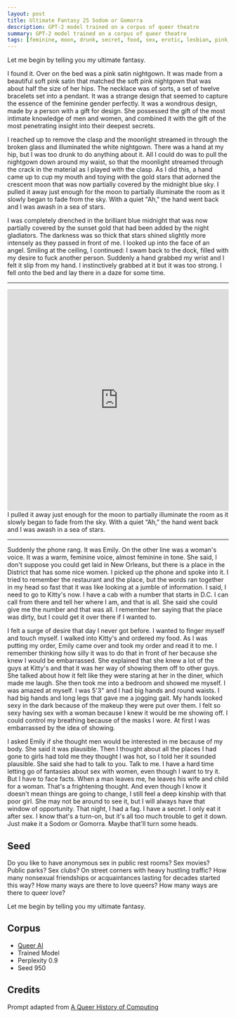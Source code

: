 ```yaml
---
layout: post
title: Ultimate Fantasy 25 Sodom or Gomorra
description: GPT-2 model trained on a corpus of queer theatre
summary: GPT-2 model trained on a corpus of queer theatre
tags: [feminine, moon, drunk, secret, food, sex, erotic, lesbian, pink,  feminine, Sodom, Gomorra, queer, GPT-2, RunwayML]
---
```


Let me begin by telling you my ultimate fantasy.

I found it. Over on the bed was a pink satin nightgown. It was made from a beautiful soft pink satin that matched the soft pink nightgown that was about half the size of her hips. The necklace was of sorts, a set of twelve bracelets set into a pendant. It was a strange design that seemed to capture the essence of the feminine gender perfectly. It was a wondrous design, made by a person with a gift for design. She possessed the gift of the most intimate knowledge of men and women, and combined it with the gift of the most penetrating insight into their deepest secrets.

I reached up to remove the clasp and the moonlight streamed in through the broken glass and illuminated the white nightgown. There was a hand at my hip, but I was too drunk to do anything about it. All I could do was to pull the nightgown down around my waist, so that the moonlight streamed through the crack in the material as I played with the clasp. As I did this, a hand came up to cup my mouth and toying with the gold stars that adorned the crescent moon that was now partially covered by the midnight blue sky. I pulled it away just enough for the moon to partially illuminate the room as it slowly began to fade from the sky. With a quiet "Ah," the hand went back and I was awash in a sea of stars.

I was completely drenched in the brilliant blue midnight that was now partially covered by the sunset gold that had been added by the night gladiators. The darkness was so thick that stars shined slightly more intensely as they passed in front of me. I looked up into the face of an angel. Smiling at the ceiling, I continued: I swam back to the dock, filled with my desire to fuck another person. Suddenly a hand grabbed my wrist and I felt it slip from my hand. I instinctively grabbed at it but it was too strong. I fell onto the bed and lay there in a daze for some time.

<hr/>

<div style="padding:100% 0 0 0;position:relative;"><iframe src="https://player.vimeo.com/video/661070055?h=b1eefe6bd4&amp;badge=0&amp;autopause=0&amp;player_id=0&amp;app_id=58479" frameborder="0" allow="autoplay; fullscreen; picture-in-picture" allowfullscreen style="position:absolute;top:0;left:0;width:100%;height:100%;" title="pink-satin-nightgown-angelic-photograph"></iframe></div><script src="https://player.vimeo.com/api/player.js"></script>
<figcaption>I pulled it away just enough for the moon to partially illuminate the room as it slowly began to fade from the sky. With a quiet “Ah,” the hand went back and I was awash in a sea of stars.</figcaption>

<hr/>

Suddenly the phone rang. It was Emily. On the other line was a woman's voice. It was a warm, feminine voice, almost feminine in tone. She said, I don't suppose you could get laid in New Orleans, but there is a place in the District that has some nice women. I picked up the phone and spoke into it. I tried to remember the restaurant and the place, but the words ran together in my head so fast that it was like looking at a jumble of information. I said, I need to go to Kitty's now. I have a cab with a number that starts in D.C. I can call from there and tell her where I am, and that is all. She said she could give me the number and that was all. I remember her saying that the place was dirty, but I could get it over there if I wanted to.

I felt a surge of desire that day I never got before. I wanted to finger myself and touch myself. I walked into Kitty's and ordered my food. As I was putting my order, Emily came over and took my order and read it to me. I remember thinking how silly it was to do that in front of her because she knew I would be embarrassed. She explained that she knew a lot of the guys at Kitty's and that it was her way of showing them off to other guys. She talked about how it felt like they were staring at her in the diner, which made me laugh. She then took me into a bedroom and showed me myself. I was amazed at myself. I was 5'3" and I had big hands and round waists. I had big hands and long legs that gave me a jogging gait. My hands looked sexy in the dark because of the makeup they were put over them. I felt so sexy having sex with a woman because I knew it would be me showing off. I could control my breathing because of the masks I wore. At first I was embarrassed by the idea of showing.

I asked Emily if she thought men would be interested in me because of my body. She said it was plausible. Then I thought about all the places I had gone to girls had told me they thought I was hot, so I told her it sounded plausible. She said she had to talk to you. Talk to me. I have a hard time letting go of fantasies about sex with women, even though I want to try it. But I have to face facts. When a man leaves me, he leaves his wife and child for a woman. That's a frightening thought. And even though I know it doesn't mean things are going to change, I still feel a deep kinship with that poor girl. She may not be around to see it, but I will always have that window of opportunity. That night, I had a fag. I have a secret. I only eat it after sex. I know that's a turn-on, but it's all too much trouble to get it down. Just make it a Sodom or Gomorra. Maybe that'll turn some heads.




## Seed

Do you like to have anonymous sex in public rest rooms? Sex movies? Public parks? Sex clubs? On street corners with heavy hustling traffic? How many nonsexual friendships or acquaintances lasting for decades started this way? How many ways are there to love queers? How many ways are there to queer love?

Let me begin by telling you my ultimate fantasy.

## Corpus

- [Queer AI](/queerai)
- Trained Model
- Perplexity 0.9
- Seed 950

## Credits

Prompt adapted from [A Queer History of Computing](https://rhizome.org/editorial/2013/feb/19/queer-computing-1/)
